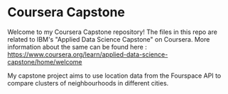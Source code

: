 # Coursera Capstone

Welcome to my Coursera Capstone repository! The files in this repo are related to IBM's "Applied Data Science Capstone" on Coursera. More information about the same can be found here : https://www.coursera.org/learn/applied-data-science-capstone/home/welcome

My capstone project aims to use location data from the Fourspace API to compare clusters of neighbourhoods in different cities.
